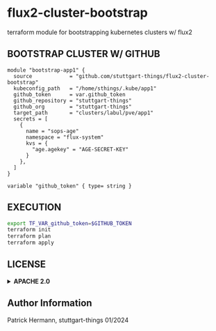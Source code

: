 # flux2-cluster-bootstrap
terraform module for bootstrapping kubernetes clusters w/ flux2

## BOOTSTRAP CLUSTER W/ GITHUB

```hcl
module "bootstrap-app1" {
  source            = "github.com/stuttgart-things/flux2-cluster-bootstrap"
  kubeconfig_path   = "/home/sthings/.kube/app1"
  github_token      = var.github_token
  github_repository = "stuttgart-things"
  github_org        = "stuttgart-things"
  target_path       = "clusters/labul/pve/app1"
  secrets = [
    {
      name = "sops-age"
      namespace = "flux-system"
      kvs = {
        "age.agekey" = "AGE-SECRET-KEY"
      }
    },
  ]
}

variable "github_token" { type= string }
```

## EXECUTION

```bash
export TF_VAR_github_token=$GITHUB_TOKEN
terraform init
terraform plan
terraform apply
```

## LICENSE

<details><summary><b>APACHE 2.0</b></summary>

Copyright 2023 patrick hermann.

Licensed under the Apache License, Version 2.0 (the "License");
you may not use this file except in compliance with the License.
You may obtain a copy of the License at

    http://www.apache.org/licenses/LICENSE-2.0

Unless required by applicable law or agreed to in writing, software
distributed under the License is distributed on an "AS IS" BASIS,
WITHOUT WARRANTIES OR CONDITIONS OF ANY KIND, either express or implied.
See the License for the specific language governing permissions and
limitations under the License.

</details>

Author Information
------------------
Patrick Hermann, stuttgart-things 01/2024
